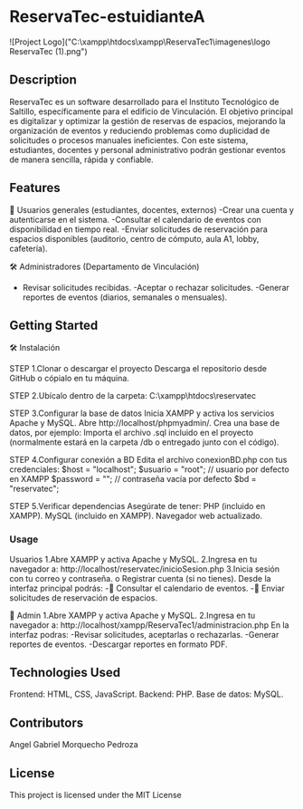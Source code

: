# ReservaTec-estuidianteA

!\[Project Logo]("C:\\xampp\\htdocs\\xampp\\ReservaTec1\\imagenes\\logo ReservaTec (1).png")

## Description

ReservaTec es un software desarrollado para el Instituto Tecnológico de Saltillo, específicamente para el edificio de Vinculación.
El objetivo principal es digitalizar y optimizar la gestión de reservas de espacios, mejorando la organización de eventos y reduciendo
problemas como duplicidad de solicitudes o procesos manuales ineficientes.
Con este sistema, estudiantes, docentes y personal administrativo podrán gestionar eventos de manera sencilla, rápida y confiable.

## Features

👤 Usuarios generales (estudiantes, docentes, externos)
-Crear una cuenta y autenticarse en el sistema.
-Consultar el calendario de eventos con disponibilidad en tiempo real.
-Enviar solicitudes de reservación para espacios disponibles (auditorio, centro de cómputo, aula A1, lobby, cafetería).

🛠️ Administradores (Departamento de Vinculación)

* Revisar solicitudes recibidas.
  -Aceptar o rechazar solicitudes.
  -Generar reportes de eventos (diarios, semanales o mensuales).

## Getting Started

🛠️ Instalación

STEP 1.Clonar o descargar el proyecto
Descarga el repositorio desde GitHub o cópialo en tu máquina.

STEP 2.Ubícalo dentro de la carpeta:
C:\\xampp\\htdocs\\reservatec

STEP 3.Configurar la base de datos
Inicia XAMPP y activa los servicios Apache y MySQL.
Abre http://localhost/phpmyadmin/.
Crea una base de datos, por ejemplo:
Importa el archivo .sql incluido en el proyecto (normalmente estará en la carpeta /db o entregado junto con el código).

STEP 4.Configurar conexión a BD
Edita el archivo conexionBD.php con tus credenciales:
$host = "localhost";
$usuario = "root";      // usuario por defecto en XAMPP
$password = "";         // contraseña vacía por defecto
$bd = "reservatec";

STEP 5.Verificar dependencias
Asegúrate de tener:
PHP (incluido en XAMPP).
MySQL (incluido en XAMPP).
Navegador web actualizado.

### Usage

Usuarios
1.Abre XAMPP y activa Apache y MySQL.
2.Ingresa en tu navegador a:
http://localhost/reservatec/inicioSesion.php
3.Inicia sesión con tu correo y contraseña.
o Registrar cuenta (si no tienes).
Desde la interfaz principal podrás:
-📅 Consultar el calendario de eventos.
-📝 Enviar solicitudes de reservación de espacios.



🔑 Admin
1.Abre XAMPP y activa Apache y MySQL.
2.Ingresa en tu navegador a:
http://localhost/xampp/ReservaTec1/administracion.php
En la interfaz podras:
-Revisar solicitudes, aceptarlas o rechazarlas.
-Generar reportes de eventos.
-Descargar reportes en formato PDF.

## Technologies Used

Frontend: HTML, CSS, JavaScript.
Backend: PHP.
Base de datos: MySQL.

## Contributors

Angel Gabriel Morquecho Pedroza

## License

This project is licensed under the MIT License

